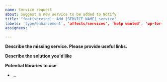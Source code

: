 ```yaml
---
name: Service request
about: Suggest a new service to be added to Notify
title: "feat(service): Add [SERVICE NAME] service"
labels: 'type/enhancement', 'affects/services', 'help wanted', 'up-for-grabs', 'good first issue'
assignees: ''

---
```



**Describe the missing service. Please provide useful links.**
<!--- Describe in detail the service that you want to be added. Include links to any relevant documentation, examples, or screenshots. -->

**Describe the solution you'd like**
<!--- Describe the solution you'd like to see. E.g. "Add a new service that [...]" -->

**Potential libraries to use**
<!--- Please list all libraries that might potentially help us with this service. A link to the library is mandatory. -->

- ...
